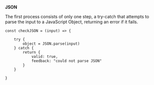 **JSON**

The first process consists of only one step, a try-catch that attempts to parse the input to a JavaScript Object, returning an error if it fails.

```
const checkJSON = (input) => {

    try {
        object = JSON.parse(input)
    } catch {
        return {
            valid: true,
            feedback: "could not parse JSON"
        }
    }

}
```

<br>